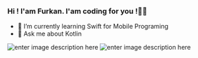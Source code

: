 ﻿### Hi ! I'am Furkan. I'am coding for you !🙋‍♂️
 
-   🌱  I’m currently learning Swift for Mobile Programing 
-   💬  Ask me about Kotlin

![enter image description here](https://camo.githubusercontent.com/2309797487e5e969659a3b545c96151807b04120a9cc2985f632ec94ba00c9f3/68747470733a2f2f6d656469612e67697068792e636f6d2f6d656469612f53576f536b4e36447854737a71494b4571762f67697068792e676966)
![enter image description here](https://raw.githubusercontent.com/BrunnerLivio/brunnerlivio/master/images/marquee.svg)



